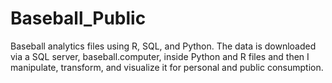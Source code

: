 # Baseball_Public
 Baseball analytics files using R, SQL, and Python. The data is downloaded via a SQL server, baseball.computer, inside Python and R files and then I manipulate, transform, and visualize it for personal and public consumption. 
